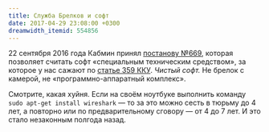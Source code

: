 ```yaml
---
title: Служба Брелков и софт
date: 2017-04-29 23:08:00 +0300
dreamwidth_itemid: 554856
---
```


22 сентября 2016 года Кабмин принял [постанову №669][1], которая позволяет считать софт «специальным техническим средством», за которое у нас сажают по [статье 359 ККУ][2]. _Чистый софт._ Не брелок с камерой, не «программно-аппаратный комплекс».

Смотрите, какая хуйня. Если на своём ноутбуке выполнить команду `sudo apt-get install wireshark` — то за это можно сесть в тюрьму до 4 лет, а повторно или по предварительному сговору — от 4 до 7 лет. И это стало незаконным полгода назад.

[1]: http://zakon0.rada.gov.ua/laws/show/669-2016-%D0%BF#n158
[2]: http://zakon2.rada.gov.ua/laws/show/2341-14/print1484151831723085#n2480